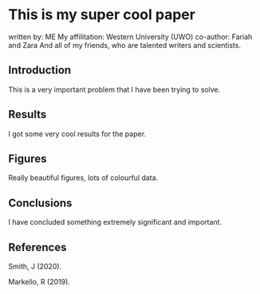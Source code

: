 # This is my super cool paper
written by: ME
My affilitation: Western University (UWO)
co-author: Fariah and Zara
And all of my friends, who are talented writers and scientists.

## Introduction
This is a very important problem that I have been trying to solve.

## Results

I got some very cool results for the paper. 

## Figures

Really beautiful figures, lots of colourful data.

## Conclusions

I have concluded something extremely significant and important.

## References
Smith, J (2020).

Markello, R (2019).
